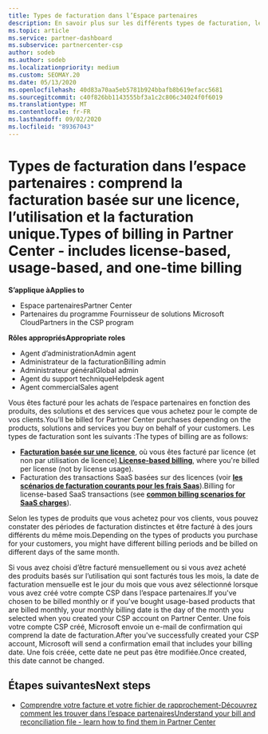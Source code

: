 ```yaml
---
title: Types de facturation dans l’Espace partenaires
description: En savoir plus sur les différents types de facturation, les périodes de facturation et les dates de facturation que vous pouvez voir dans l’espace partenaires.
ms.topic: article
ms.service: partner-dashboard
ms.subservice: partnercenter-csp
author: sodeb
ms.author: sodeb
ms.localizationpriority: medium
ms.custom: SEOMAY.20
ms.date: 05/13/2020
ms.openlocfilehash: 40d83a70aa5eb5781b924bbafb8b619efacc5681
ms.sourcegitcommit: c40f826bb1143555bf3a1c2c806c34024f0f6019
ms.translationtype: MT
ms.contentlocale: fr-FR
ms.lasthandoff: 09/02/2020
ms.locfileid: "89367043"
---
```

# <a name="types-of-billing-in-partner-center---includes-license-based-usage-based-and-one-time-billing"></a><span data-ttu-id="6e23a-103">Types de facturation dans l’espace partenaires : comprend la facturation basée sur une licence, l’utilisation et la facturation unique.</span><span class="sxs-lookup"><span data-stu-id="6e23a-103">Types of billing in Partner Center - includes license-based, usage-based, and one-time billing</span></span>

<span data-ttu-id="6e23a-104">**S’applique à**</span><span class="sxs-lookup"><span data-stu-id="6e23a-104">**Applies to**</span></span>

- <span data-ttu-id="6e23a-105">Espace partenaires</span><span class="sxs-lookup"><span data-stu-id="6e23a-105">Partner Center</span></span>
- <span data-ttu-id="6e23a-106">Partenaires du programme Fournisseur de solutions Microsoft Cloud</span><span class="sxs-lookup"><span data-stu-id="6e23a-106">Partners in the CSP program</span></span>

<span data-ttu-id="6e23a-107">**Rôles appropriés**</span><span class="sxs-lookup"><span data-stu-id="6e23a-107">**Appropriate roles**</span></span>

- <span data-ttu-id="6e23a-108">Agent d’administration</span><span class="sxs-lookup"><span data-stu-id="6e23a-108">Admin agent</span></span>
- <span data-ttu-id="6e23a-109">Administrateur de la facturation</span><span class="sxs-lookup"><span data-stu-id="6e23a-109">Billing admin</span></span>
- <span data-ttu-id="6e23a-110">Administrateur général</span><span class="sxs-lookup"><span data-stu-id="6e23a-110">Global admin</span></span>
- <span data-ttu-id="6e23a-111">Agent du support technique</span><span class="sxs-lookup"><span data-stu-id="6e23a-111">Helpdesk agent</span></span>
- <span data-ttu-id="6e23a-112">Agent commercial</span><span class="sxs-lookup"><span data-stu-id="6e23a-112">Sales agent</span></span>

<span data-ttu-id="6e23a-113">Vous êtes facturé pour les achats de l’espace partenaires en fonction des produits, des solutions et des services que vous achetez pour le compte de vos clients.</span><span class="sxs-lookup"><span data-stu-id="6e23a-113">You'll be billed for Partner Center purchases depending on the products, solutions and services you buy on behalf of your customers.</span></span> <span data-ttu-id="6e23a-114">Les types de facturation sont les suivants :</span><span class="sxs-lookup"><span data-stu-id="6e23a-114">The types of billing are as follows:</span></span>

- <span data-ttu-id="6e23a-115">[**Facturation basée sur une licence**](license-based-billing.md), où vous êtes facturé par licence (et non par utilisation de licence).</span><span class="sxs-lookup"><span data-stu-id="6e23a-115">[**License-based billing**](license-based-billing.md), where you're billed per license (not by license usage).</span></span>
- <span data-ttu-id="6e23a-116">Facturation des transactions SaaS basées sur des licences (voir [**les scénarios de facturation courants pour les frais Saas**](common-billing-scenarios-saas.md)).</span><span class="sxs-lookup"><span data-stu-id="6e23a-116">Billing for license-based SaaS transactions (see [**common billing scenarios for SaaS charges**](common-billing-scenarios-saas.md)).</span></span>

<span data-ttu-id="6e23a-117">Selon les types de produits que vous achetez pour vos clients, vous pouvez constater des périodes de facturation distinctes et être facturé à des jours différents du même mois.</span><span class="sxs-lookup"><span data-stu-id="6e23a-117">Depending on the types of products you purchase for your customers, you might have different billing periods and be billed on different days of the same month.</span></span>

<span data-ttu-id="6e23a-118">Si vous avez choisi d’être facturé mensuellement ou si vous avez acheté des produits basés sur l’utilisation qui sont facturés tous les mois, la date de facturation mensuelle est le jour du mois que vous avez sélectionné lorsque vous avez créé votre compte CSP dans l’espace partenaires.</span><span class="sxs-lookup"><span data-stu-id="6e23a-118">If you've chosen to be billed monthly or if you've bought usage-based products that are billed monthly, your monthly billing date is the day of the month you selected when you created your CSP account on Partner Center.</span></span> <span data-ttu-id="6e23a-119">Une fois votre compte CSP créé, Microsoft envoie un e-mail de confirmation qui comprend la date de facturation.</span><span class="sxs-lookup"><span data-stu-id="6e23a-119">After you've successfully created your CSP account, Microsoft will send a confirmation email that includes your billing date.</span></span> <span data-ttu-id="6e23a-120">Une fois créée, cette date ne peut pas être modifiée.</span><span class="sxs-lookup"><span data-stu-id="6e23a-120">Once created, this date cannot be changed.</span></span>

## <a name="next-steps"></a><span data-ttu-id="6e23a-121">Étapes suivantes</span><span class="sxs-lookup"><span data-stu-id="6e23a-121">Next steps</span></span>

- [<span data-ttu-id="6e23a-122">Comprendre votre facture et votre fichier de rapprochement-Découvrez comment les trouver dans l’espace partenaires</span><span class="sxs-lookup"><span data-stu-id="6e23a-122">Understand your bill and reconciliation file - learn how to find them in Partner Center</span></span>](read-your-bill.md)